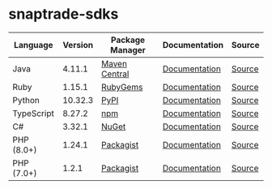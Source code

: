# snaptrade-sdks

|Language|Version|Package Manager|Documentation|Source|
|-|-|-|-|-|
|Java|4.11.1|[Maven Central](https://central.sonatype.com/artifact/com.konfigthis/snaptrade-java-sdk/4.11.1)|[Documentation](https://github.com/passiv/snaptrade-sdks/tree/master/sdks/java/README.md)|[Source](https://github.com/passiv/snaptrade-sdks/tree/master/sdks/java)|
|Ruby|1.15.1|[RubyGems](https://rubygems.org/gems/snaptrade/versions/1.15.1)|[Documentation](https://github.com/passiv/snaptrade-sdks/tree/master/sdks/ruby/README.md)|[Source](https://github.com/passiv/snaptrade-sdks/tree/master/sdks/ruby)|
|Python|10.32.3|[PyPI](https://pypi.org/project/snaptrade-python-sdk/10.32.3)|[Documentation](https://github.com/passiv/snaptrade-sdks/tree/master/sdks/python/README.md)|[Source](https://github.com/passiv/snaptrade-sdks/tree/master/sdks/python)|
|TypeScript|8.27.2|[npm](https://www.npmjs.com/package/snaptrade-typescript-sdk/v/8.27.2)|[Documentation](https://github.com/passiv/snaptrade-sdks/tree/master/sdks/typescript/README.md)|[Source](https://github.com/passiv/snaptrade-sdks/tree/master/sdks/typescript)|
|C#|3.32.1|[NuGet](https://nuget.org/packages/SnapTrade.Net/3.32.1)|[Documentation](https://github.com/passiv/snaptrade-sdks/tree/master/sdks/csharp/README.md)|[Source](https://github.com/passiv/snaptrade-sdks/tree/master/sdks/csharp)|
|PHP (8.0+)|1.24.1|[Packagist](https://packagist.org/packages/konfig/snaptrade-php-sdk#1.24.1)|[Documentation](https://github.com/passiv/snaptrade-php-sdk/blob/master/README.md)|[Source](https://github.com/passiv/snaptrade-php-sdk)|
|PHP (7.0+)|1.2.1|[Packagist](https://packagist.org/packages/konfig/snaptrade-php-7-sdk#1.2.1)|[Documentation](https://github.com/passiv/snaptrade-php-7-sdk/blob/master/README.md)|[Source](https://github.com/passiv/snaptrade-php-7-sdk)|